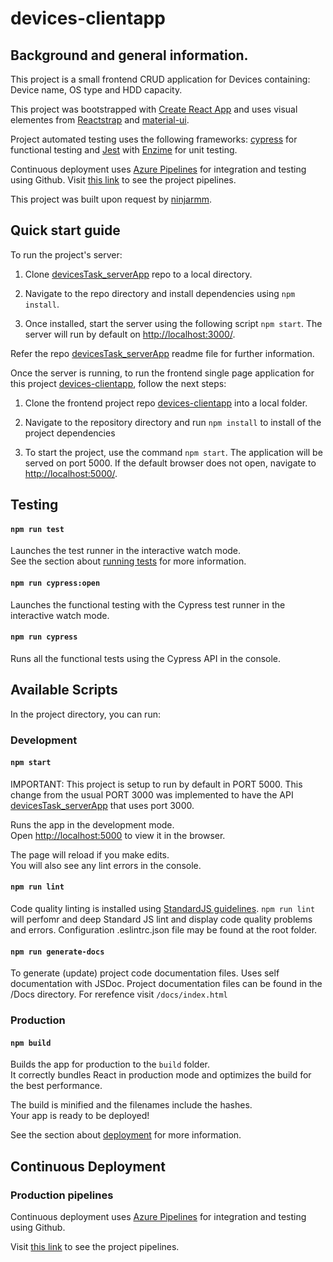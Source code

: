# devices-clientapp

## Background and general information.

This project is a small frontend CRUD application for Devices containing: Device name, OS type and HDD capacity.

This project was bootstrapped with [Create React App](https://github.com/facebook/create-react-app) and uses visual elementes from [Reactstrap](https://reactstrap.github.io/) and [material-ui](https://material-ui.com/).

Project automated testing uses the following frameworks: [cypress](https://www.cypress.io/) for functional testing and [Jest](https://jestjs.io/) with [Enzime](https://www.npmjs.com/package/enzyme) for unit testing.

Continuous deployment uses [Azure Pipelines](https://azure.microsoft.com/en-us/services/devops/pipelines/) for integration and testing using Github. Visit [this link](https://dev.azure.com/pabloturati/devices-clientapp/_build?definitionId=2) to see the project pipelines. 

This project was built upon request by [ninjarmm](https://www.ninjarmm.com/).

## Quick start guide

To run the project's server:

1. Clone [devicesTask_serverApp](https://github.com/NinjaMSP/devicesTask_serverApp) repo to a local directory.

2. Navigate to the repo directory and install dependencies using `npm install`.

3. Once installed, start the server using the following script `npm start`.  The server will run by default on [http://localhost:3000/](http://localhost:3000/).

Refer the repo [devicesTask_serverApp](https://github.com/NinjaMSP/devicesTask_serverApp) readme file for further information.

Once the server is running, to run the frontend single page application for this project [devices-clientapp](https://github.com/pabloturati/devices-clientapp), follow the next steps:

1. Clone the frontend project repo [devices-clientapp](https://github.com/pabloturati/devices-clientapp) into a local folder.

2. Navigate to the repository directory and run `npm install` to install of the project dependencies

3. To start the project, use the command `npm start`.  The application will be served on port 5000. If the default browser does not open, navigate to [http://localhost:5000/](http://localhost:5000/).

## Testing 

#### `npm run test`

Launches the test runner in the interactive watch mode.<br />
See the section about [running tests](https://facebook.github.io/create-react-app/docs/running-tests) for more information.

#### `npm run cypress:open`

Launches the functional testing with the Cypress test runner in the interactive watch mode.

#### `npm run cypress`

Runs all the functional tests using the Cypress API in the console.

## Available Scripts

In the project directory, you can run:

### Development

#### `npm start`

IMPORTANT:  This project is setup to run by default in PORT 5000.  This change from the usual PORT 3000 was implemented to have the API [devicesTask_serverApp](https://github.com/NinjaMSP/devicesTask_serverApp) that uses port 3000. <br />

Runs the app in the development mode.<br />
Open [http://localhost:5000](http://localhost:5000) to view it in the browser.

The page will reload if you make edits.<br />
You will also see any lint errors in the console.

#### `npm run lint`

Code quality linting is installed using [StandardJS guidelines](https://standardjs.com/). `npm run lint` will perfomr and deep Standard JS lint and display code quality problems and errors. Configuration .eslintrc.json file may be found at the root folder.

#### `npm run generate-docs`

To generate (update) project code documentation files.  Uses self documentation with JSDoc.  Project documentation files can be found in the /Docs directory.  For rerefence visit `/docs/index.html`

### Production

#### `npm build`

Builds the app for production to the `build` folder.<br />
It correctly bundles React in production mode and optimizes the build for the best performance.

The build is minified and the filenames include the hashes.<br />
Your app is ready to be deployed!

See the section about [deployment](https://facebook.github.io/create-react-app/docs/deployment) for more information.

## Continuous Deployment

### Production pipelines
Continuous deployment uses [Azure Pipelines](https://azure.microsoft.com/en-us/services/devops/pipelines/) for integration and testing using Github.

Visit [this link](https://dev.azure.com/pabloturati/devices-clientapp/_build?definitionId=2) to see the project pipelines. 

